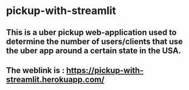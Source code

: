 # pickup-with-streamlit
## This is a uber pickup web-application used to determine the number of users/clients that use the uber app around a certain state in the USA. 
## The weblink is : https://pickup-with-streamlit.herokuapp.com/

